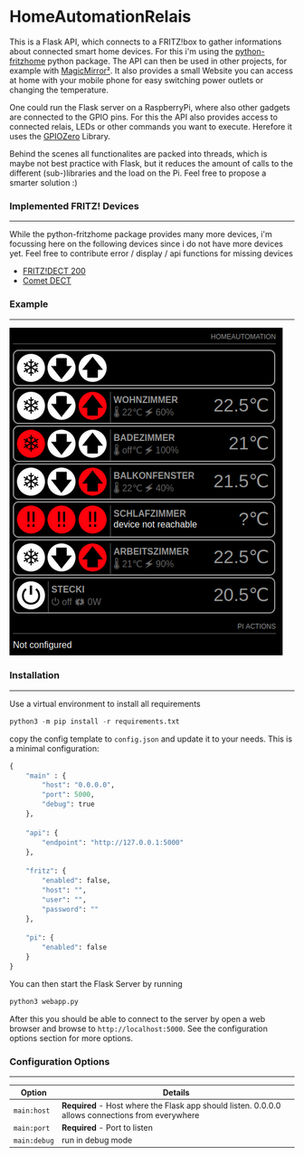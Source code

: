 # HomeAutomationRelais

This is a Flask API, which connects to a FRITZ!box to gather informations about connected smart home devices. For this i'm using the [python-fritzhome](https://github.com/hthiery/python-fritzhome) python package. 
The API can then be used in other projects, for example with [MagicMirror²](https://github.com/MichMich/MagicMirror/). 
It also provides a small Website you can access at home with your mobile phone for easy switching power outlets or changing the temperature.

One could run the Flask server on a RaspberryPi, where also other gadgets are connected to the GPIO pins. 
For this the API also provides access to connected relais, LEDs or other commands you want to execute. Herefore it uses the [GPIOZero](https://github.com/gpiozero/gpiozero) Library. 

Behind the scenes all functionalites are packed into threads, which is maybe not best practice with Flask, but it reduces the amount of calls to the different (sub-)libraries and the load on the Pi. Feel free to propose a smarter solution :)

### Implemented FRITZ! Devices
--------------
While the python-fritzhome package provides many more devices, i'm focussing here on the following devices since i do not have more devices yet. 
Feel free to contribute error / display / api functions for missing devices

* [FRITZ!DECT 200](https://avm.de/produkte/fritzdect/fritzdect-200/)
* [Comet DECT](https://www.eurotronic.org/produkte/comet-dect.html)

### Example
--------------
![Example Screenshot](static/sample.png?raw=true "Example screenshot")

### Installation
--------------
Use a virtual environment to install all requirements

```python
python3 -m pip install -r requirements.txt
```

copy the config template to `config.json` and update it to your needs. This is a minimal configuration:

```python
{
    "main" : {
        "host": "0.0.0.0",
        "port": 5000,
        "debug": true
    },

    "api": {
        "endpoint": "http://127.0.0.1:5000"
    },

    "fritz": {
        "enabled": false,
        "host": "", 
        "user": "",
        "password": ""
    },

    "pi": {
        "enabled": false
    }
}
```

You can then start the Flask Server by running 
```python
python3 webapp.py
```

After this you should be able to connect to the server by open a web browser and browse to `http://localhost:5000`. See the configuration options section for more options.

### Configuration Options
--------------

| Option                  | Details                                                                                           |
|-------------------------|---------------------------------------------------------------------------------------------------|
| `main:host`             | **Required** - Host where the Flask app should listen. 0.0.0.0 allows connections from everywhere |
| `main:port`             | **Required** - Port to listen |
| `main:debug` | run in debug mode |
